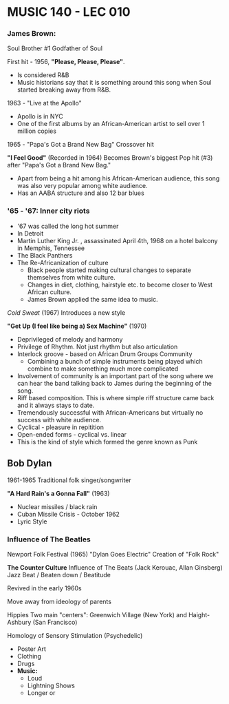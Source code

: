 # MUSIC 140 - LEC 010
### James Brown:
Soul Brother #1
Godfather of Soul

First hit - 1956, **"Please, Please, Please"**.
- Is considered R&B
- Music historians say that it is something around this song when Soul started breaking away from R&B.

1963 - "Live at the Apollo"
- Apollo is in NYC
- One of the first albums by an African-American artist to sell over 1 million copies

1965 - "Papa's Got a Brand New Bag" Crossover hit

**"I Feel Good"** (Recorded in 1964) Becomes Brown's biggest Pop hit (#3) after "Papa's Got a Brand New Bag."
- Apart from being a hit among his African-American audience, this song was also very popular among white audience.
- Has an AABA structure and also 12 bar blues

### '65 - '67: Inner city riots
- '67 was called the long hot summer
- In Detroit
- Martin Luther King Jr. , assassinated April 4th, 1968  on a hotel balcony in Memphis, Tennessee
- The Black Panthers
- The Re-Africanization of culture
  - Black people started making cultural changes to separate themselves from white culture.
  - Changes in diet, clothing, hairstyle etc. to become closer to West African culture.
  - James Brown applied the same idea to music.

_Cold Sweat_ (1967)
Introduces a new style

**"Get Up (I feel like being a) Sex Machine"** (1970)
- Deprivileged of melody and harmony
- Privilege of Rhythm. Not just rhythm but also articulation
- Interlock groove - based on African Drum Groups Community
  - Combining a bunch of simple instruments being played which combine to make something much more complicated
- Involvement of community is an important part of the song where we can hear the band talking back to James during the beginning of the song.
- Riff based composition. This is where simple riff structure came back and it always stays to date.
- Tremendously successful with African-Americans but virtually no success with white audience.
- Cyclical - pleasure in repitition
- Open-ended forms - cyclical vs. linear
- This is the kind of style which formed the genre known as Punk

## Bob Dylan
1961-1965 Traditional folk singer/songwriter

**"A Hard Rain's a Gonna Fall"** (1963)
- Nuclear missiles / black rain
- Cuban Missile Crisis - October 1962
- Lyric Style

### Influence of The Beatles
Newport Folk Festival (1965)
"Dylan Goes Electric"
Creation of "Folk Rock"

**The Counter Culture**
Influence of The Beats (Jack Kerouac, Allan Ginsberg)
Jazz Beat / Beaten down / Beatitude

Revived in the early 1960s

Move away from ideology of parents

Hippies
Two main "centers": Greenwich Village (New York) and Haight-Ashbury (San Francisco)

Homology of Sensory Stimulation (Psychedelic)
- Poster Art
- Clothing
- Drugs
- **Music:**
  - Loud
  - Lightning Shows
  - Longer or  
<!--stackedit_data:
eyJoaXN0b3J5IjpbLTE5MzE4MDA2MDAsOTQ4NTE2ODY1LC0yMD
E2MDUwMjUsLTEzMDQ4ODAyODUsLTIwODk4MjcwMjAsLTQxNzk3
OTg4OCwtNzg4MzI1Mzk3LDE3MTI4Nzk2MzgsOTA4ODIzMTc3LD
E1OTE5MzE1NjcsMTcyMDg1MTYyNiwtMTQzMDE1MDc2M119
-->